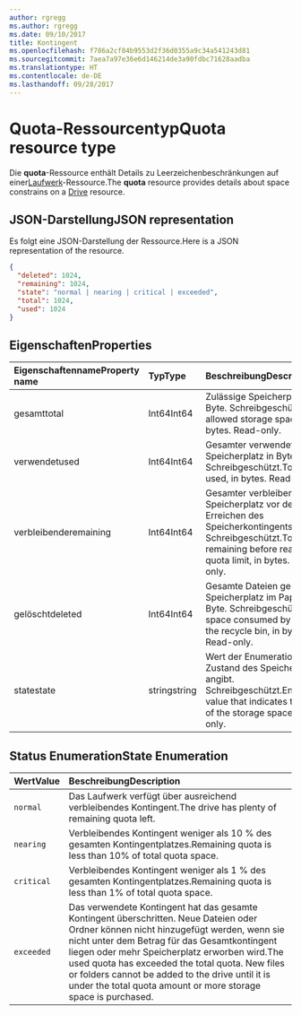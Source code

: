 ```yaml
---
author: rgregg
ms.author: rgregg
ms.date: 09/10/2017
title: Kontingent
ms.openlocfilehash: f786a2cf84b9553d2f36d0355a9c34a541243d81
ms.sourcegitcommit: 7aea7a97e36e6d146214de3a90fdbc71628aadba
ms.translationtype: HT
ms.contentlocale: de-DE
ms.lasthandoff: 09/28/2017
---
```

# <a name="quota-resource-type"></a><span data-ttu-id="9ec67-102">Quota-Ressourcentyp</span><span class="sxs-lookup"><span data-stu-id="9ec67-102">Quota resource type</span></span>

<span data-ttu-id="9ec67-103">Die **quota**-Ressource enthält Details zu Leerzeichenbeschränkungen auf einer[Laufwerk](drive.md)-Ressource.</span><span class="sxs-lookup"><span data-stu-id="9ec67-103">The **quota** resource provides details about space constrains on a [Drive](drive.md) resource.</span></span>

## <a name="json-representation"></a><span data-ttu-id="9ec67-104">JSON-Darstellung</span><span class="sxs-lookup"><span data-stu-id="9ec67-104">JSON representation</span></span>

<span data-ttu-id="9ec67-105">Es folgt eine JSON-Darstellung der Ressource.</span><span class="sxs-lookup"><span data-stu-id="9ec67-105">Here is a JSON representation of the resource.</span></span>

<!-- {
  "blockType": "resource",
  "optionalProperties": [ ],
  "@odata.type": "microsoft.graph.quota"
}-->

```json
{
  "deleted": 1024,
  "remaining": 1024,
  "state": "normal | nearing | critical | exceeded",
  "total": 1024,
  "used": 1024
}
```

## <a name="properties"></a><span data-ttu-id="9ec67-106">Eigenschaften</span><span class="sxs-lookup"><span data-stu-id="9ec67-106">Properties</span></span>

| <span data-ttu-id="9ec67-107">Eigenschaftenname</span><span class="sxs-lookup"><span data-stu-id="9ec67-107">Property name</span></span> | <span data-ttu-id="9ec67-108">Typ</span><span class="sxs-lookup"><span data-stu-id="9ec67-108">Type</span></span>   | <span data-ttu-id="9ec67-109">Beschreibung</span><span class="sxs-lookup"><span data-stu-id="9ec67-109">Description</span></span>                                                                 |
|:--------------|:-------|:----------------------------------------------------------------------------|
| <span data-ttu-id="9ec67-110">gesamt</span><span class="sxs-lookup"><span data-stu-id="9ec67-110">total</span></span>         | <span data-ttu-id="9ec67-111">Int64</span><span class="sxs-lookup"><span data-stu-id="9ec67-111">Int64</span></span>  | <span data-ttu-id="9ec67-p101">Zulässige Speicherplatz in Byte. Schreibgeschützt.</span><span class="sxs-lookup"><span data-stu-id="9ec67-p101">Total allowed storage space, in bytes. Read-only.</span></span>                           |
| <span data-ttu-id="9ec67-114">verwendet</span><span class="sxs-lookup"><span data-stu-id="9ec67-114">used</span></span>          | <span data-ttu-id="9ec67-115">Int64</span><span class="sxs-lookup"><span data-stu-id="9ec67-115">Int64</span></span>  | <span data-ttu-id="9ec67-p102">Gesamter verwendeter Speicherplatz in Byte. Schreibgeschützt.</span><span class="sxs-lookup"><span data-stu-id="9ec67-p102">Total space used, in bytes. Read-only.</span></span>                                      |
| <span data-ttu-id="9ec67-118">verbleibende</span><span class="sxs-lookup"><span data-stu-id="9ec67-118">remaining</span></span>     | <span data-ttu-id="9ec67-119">Int64</span><span class="sxs-lookup"><span data-stu-id="9ec67-119">Int64</span></span>  | <span data-ttu-id="9ec67-p103">Gesamter verbleibender Speicherplatz vor dem Erreichen des Speicherkontingents in Byte. Schreibgeschützt.</span><span class="sxs-lookup"><span data-stu-id="9ec67-p103">Total space remaining before reaching the quota limit, in bytes. Read-only.</span></span> |
| <span data-ttu-id="9ec67-122">gelöscht</span><span class="sxs-lookup"><span data-stu-id="9ec67-122">deleted</span></span>       | <span data-ttu-id="9ec67-123">Int64</span><span class="sxs-lookup"><span data-stu-id="9ec67-123">Int64</span></span>  | <span data-ttu-id="9ec67-p104">Gesamte Dateien genutzter Speicherplatz im Papierkorb in Byte. Schreibgeschützt.</span><span class="sxs-lookup"><span data-stu-id="9ec67-p104">Total space consumed by files in the recycle bin, in bytes. Read-only.</span></span>      |
| <span data-ttu-id="9ec67-126">state</span><span class="sxs-lookup"><span data-stu-id="9ec67-126">state</span></span>         | <span data-ttu-id="9ec67-127">string</span><span class="sxs-lookup"><span data-stu-id="9ec67-127">string</span></span> | <span data-ttu-id="9ec67-p105">Wert der Enumeration, die den Zustand des Speicherplatzes angibt. Schreibgeschützt.</span><span class="sxs-lookup"><span data-stu-id="9ec67-p105">Enumeration value that indicates the state of the storage space. Read-only.</span></span> |

## <a name="state-enumeration"></a><span data-ttu-id="9ec67-130">Status Enumeration</span><span class="sxs-lookup"><span data-stu-id="9ec67-130">State Enumeration</span></span>

| <span data-ttu-id="9ec67-131">Wert</span><span class="sxs-lookup"><span data-stu-id="9ec67-131">Value</span></span>      | <span data-ttu-id="9ec67-132">Beschreibung</span><span class="sxs-lookup"><span data-stu-id="9ec67-132">Description</span></span>                                                                                                                                                                 |
|:-----------|:----------------------------------------------------------------------------------------------------------------------------------------------------------------------------|
| `normal`   | <span data-ttu-id="9ec67-133">Das Laufwerk verfügt über ausreichend verbleibendes Kontingent.</span><span class="sxs-lookup"><span data-stu-id="9ec67-133">The drive has plenty of remaining quota left.</span></span>                                                                                                                               |
| `nearing`  | <span data-ttu-id="9ec67-134">Verbleibendes Kontingent weniger als 10 % des gesamten Kontingentplatzes.</span><span class="sxs-lookup"><span data-stu-id="9ec67-134">Remaining quota is less than 10% of total quota space.</span></span>                                                                                                                      |
| `critical` | <span data-ttu-id="9ec67-135">Verbleibendes Kontingent weniger als 1 % des gesamten Kontingentplatzes.</span><span class="sxs-lookup"><span data-stu-id="9ec67-135">Remaining quota is less than 1% of total quota space.</span></span>                                                                                                                       |
| `exceeded` | <span data-ttu-id="9ec67-p106">Das verwendete Kontingent hat das gesamte Kontingent überschritten. Neue Dateien oder Ordner können nicht hinzugefügt werden, wenn sie nicht unter dem Betrag für das Gesamtkontingent liegen oder mehr Speicherplatz erworben wird.</span><span class="sxs-lookup"><span data-stu-id="9ec67-p106">The used quota has exceeded the total quota. New files or folders cannot be added to the drive until it is under the total quota amount or more storage space is purchased.</span></span> |

<!-- {
  "type": "#page.annotation",
  "description": "The quota facet provides information about how much space the OneDrive has available.",
  "keywords": "quota,available,remaining,used",
  "section": "documentation",
  "tocPath": "Facets/Quota"
} -->
